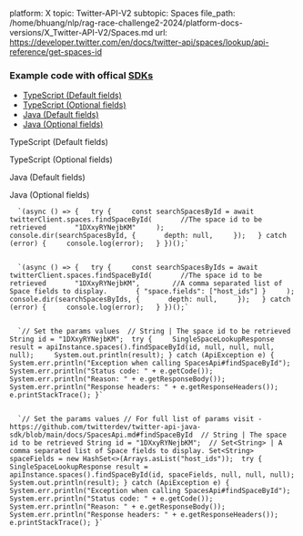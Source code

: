 platform: X
topic: Twitter-API-V2
subtopic: Spaces
file_path: /home/bhuang/nlp/rag-race-challenge2-2024/platform-docs-versions/X_Twitter-API-V2/Spaces.md
url: https://developer.twitter.com/en/docs/twitter-api/spaces/lookup/api-reference/get-spaces-id


### Example code with offical [SDKs](https://developer.twitter.com/en/docs/twitter-api/tools-and-libraries/sdks/overview)

* [TypeScript (Default fields)](#tab0)
* [TypeScript (Optional fields)](#tab1)
* [Java (Default fields)](#tab2)
* [Java (Optional fields)](#tab3)

TypeScript (Default fields)

TypeScript (Optional fields)

Java (Default fields)

Java (Optional fields)

      `(async () => {   try {     const searchSpacesById = await twitterClient.spaces.findSpaceById(       //The space id to be retrieved       "1DXxyRYNejbKM"     );     console.dir(searchSpacesById, {       depth: null,     });   } catch (error) {     console.log(error);   } })();`
    

      `(async () => {   try {     const searchSpacesByIds = await twitterClient.spaces.findSpaceById(       //The space id to be retrieved       "1DXxyRYNejbKM",        //A comma separated list of Space fields to display.       { "space.fields": ["host_ids"] }     );     console.dir(searchSpacesByIds, {       depth: null,     });   } catch (error) {     console.log(error);   } })();`
    

      `// Set the params values  // String | The space id to be retrieved String id = "1DXxyRYNejbKM";  try {     SingleSpaceLookupResponse result = apiInstance.spaces().findSpaceById(id, null, null, null, null);     System.out.println(result); } catch (ApiException e) {     System.err.println("Exception when calling SpacesApi#findSpaceById");     System.err.println("Status code: " + e.getCode());     System.err.println("Reason: " + e.getResponseBody());     System.err.println("Response headers: " + e.getResponseHeaders());     e.printStackTrace(); }`
    

      `// Set the params values // For full list of params visit - https://github.com/twitterdev/twitter-api-java-sdk/blob/main/docs/SpacesApi.md#findSpaceById  // String | The space id to be retrieved String id = "1DXxyRYNejbKM";  // Set<String> | A comma separated list of Space fields to display. Set<String> spaceFields = new HashSet<>(Arrays.asList("host_ids"));  try {     SingleSpaceLookupResponse result = apiInstance.spaces().findSpaceById(id, spaceFields, null, null, null);     System.out.println(result); } catch (ApiException e) {     System.err.println("Exception when calling SpacesApi#findSpaceById");     System.err.println("Status code: " + e.getCode());     System.err.println("Reason: " + e.getResponseBody());     System.err.println("Response headers: " + e.getResponseHeaders());     e.printStackTrace(); }`